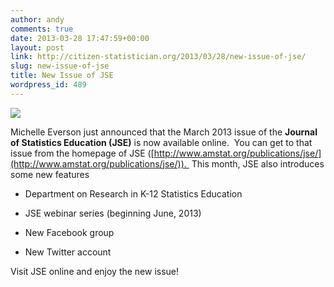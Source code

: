 ```yaml
---
author: andy
comments: true
date: 2013-03-28 17:47:59+00:00
layout: post
link: http://citizen-statistician.org/2013/03/28/new-issue-of-jse/
slug: new-issue-of-jse
title: New Issue of JSE
wordpress_id: 489
---
```


![](http://www.amstat.org/publications/jse/jse_logo_2001.gif)




Michelle Everson just announced that the March 2013 issue of the **Journal of Statistics Education (JSE)** is now available online.  You can get to that issue from the homepage of JSE ([http://www.amstat.org/publications/jse/](http://www.amstat.org/publications/jse/)).  This month, JSE also introduces some new features






	
  * Department on Research in K-12 Statistics Education

	
  * JSE webinar series (beginning June, 2013)

	
  * New Facebook group

	
  * New Twitter account


Visit JSE online and enjoy the new issue!
